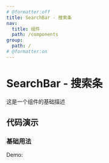 ```yaml
---
# @formatter:off
title: SearchBar - 搜索条
nav:
  title: 组件
  path: /components
group:
  path: /
# @formatter:on
---
```


# SearchBar - 搜索条

这是一个组件的基础描述

## 代码演示

### 基础用法

Demo:

<code src="./index.tsx"  background="#f0f2f5" />
